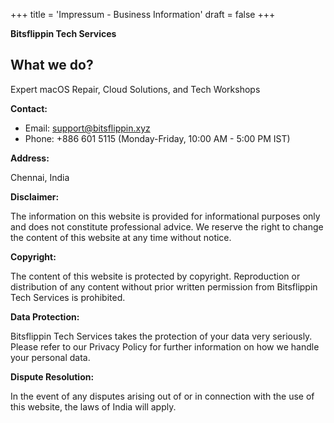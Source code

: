 +++
title = 'Impressum - Business Information'
draft = false
+++

**Bitsflippin Tech Services**

## What we do? 

Expert macOS Repair, Cloud Solutions, and Tech Workshops

**Contact:**

* Email: support@bitsflippin.xyz
* Phone: +886 601 5115 (Monday-Friday, 10:00 AM - 5:00 PM IST)

**Address:**

Chennai, India

**Disclaimer:**

The information on this website is provided for informational purposes only and does not constitute professional advice. We reserve the right to change the content of this website at any time without notice.

**Copyright:**

The content of this website is protected by copyright. Reproduction or distribution of any content without prior written permission from Bitsflippin Tech Services is prohibited.

**Data Protection:**

Bitsflippin Tech Services takes the protection of your data very seriously. Please refer to our Privacy Policy for further information on how we handle your personal data.

**Dispute Resolution:**

In the event of any disputes arising out of or in connection with the use of this website, the laws of India will apply.



